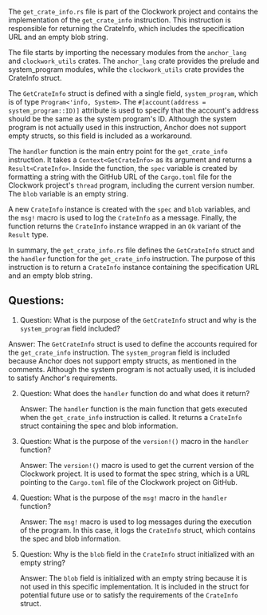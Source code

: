 The `get_crate_info.rs` file is part of the Clockwork project and contains the implementation of the `get_crate_info` instruction. This instruction is responsible for returning the CrateInfo, which includes the specification URL and an empty blob string.

The file starts by importing the necessary modules from the `anchor_lang` and `clockwork_utils` crates. The `anchor_lang` crate provides the prelude and system_program modules, while the `clockwork_utils` crate provides the CrateInfo struct.

The `GetCrateInfo` struct is defined with a single field, `system_program`, which is of type `Program<'info, System>`. The `#[account(address = system_program::ID)]` attribute is used to specify that the account's address should be the same as the system program's ID. Although the system program is not actually used in this instruction, Anchor does not support empty structs, so this field is included as a workaround.

The `handler` function is the main entry point for the `get_crate_info` instruction. It takes a `Context<GetCrateInfo>` as its argument and returns a `Result<CrateInfo>`. Inside the function, the `spec` variable is created by formatting a string with the GitHub URL of the `Cargo.toml` file for the Clockwork project's `thread` program, including the current version number. The `blob` variable is an empty string.

A new `CrateInfo` instance is created with the `spec` and `blob` variables, and the `msg!` macro is used to log the `CrateInfo` as a message. Finally, the function returns the `CrateInfo` instance wrapped in an `Ok` variant of the `Result` type.

In summary, the `get_crate_info.rs` file defines the `GetCrateInfo` struct and the `handler` function for the `get_crate_info` instruction. The purpose of this instruction is to return a `CrateInfo` instance containing the specification URL and an empty blob string.
## Questions: 
 1. Question: What is the purpose of the `GetCrateInfo` struct and why is the `system_program` field included?

   Answer: The `GetCrateInfo` struct is used to define the accounts required for the `get_crate_info` instruction. The `system_program` field is included because Anchor does not support empty structs, as mentioned in the comments. Although the system program is not actually used, it is included to satisfy Anchor's requirements.

2. Question: What does the `handler` function do and what does it return?

   Answer: The `handler` function is the main function that gets executed when the `get_crate_info` instruction is called. It returns a `CrateInfo` struct containing the spec and blob information.

3. Question: What is the purpose of the `version!()` macro in the `handler` function?

   Answer: The `version!()` macro is used to get the current version of the Clockwork project. It is used to format the spec string, which is a URL pointing to the `Cargo.toml` file of the Clockwork project on GitHub.

4. Question: What is the purpose of the `msg!` macro in the `handler` function?

   Answer: The `msg!` macro is used to log messages during the execution of the program. In this case, it logs the `CrateInfo` struct, which contains the spec and blob information.

5. Question: Why is the `blob` field in the `CrateInfo` struct initialized with an empty string?

   Answer: The `blob` field is initialized with an empty string because it is not used in this specific implementation. It is included in the struct for potential future use or to satisfy the requirements of the `CrateInfo` struct.
    